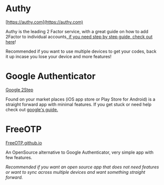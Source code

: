 # Authy

[https://authy.com](https://authy.com)                                                                         [   ](/antivirus.md)

Authy is the leading 2 Factor service, with a great guide on how to add 2Factor to individual accounts[, if you need step by step guide, check out here](https://authy.com/guides/)!

Recommended if you want to use multiple devices to get your codes, back it up incase you lose your device and more features!

# Google Authenticator

[Google 2Step  ](https://www.google.com/landing/2step/)                                                               [   ](/antivirus.md)

Found on your market places \(iOS app store or Play Store for Android\) is a straight forward app with minimal features. If you get stuck or need help check out [google's guide.](https://support.google.com/accounts/answer/1066447?hl=en)

# FreeOTP

[FreeOTP.github.io   ](https://freeotp.github.io/)                                                                        [   ](/antivirus.md)

An OpenSource alternative to Google Authenticator, very simple app with few features.

_Recommended if you want an open source app that does not need features or want to sync across multiple devices and want something straight forward._

